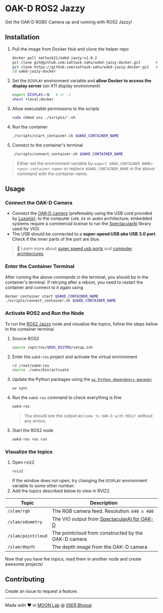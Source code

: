 # OAK-D ROS2 Jazzy

Get the OAK-D RGBD Camera up and running with ROS2 Jazzy!

## Installation

1. Pull the image from Docker Hub and clone the helper repo
    ```bash
    docker pull sattwik21/oakd-jazzy:v1.0.2
    git clone git@github.com:sattwik-sahu/oakd-jazzy-docker.git       # Git clone using SSH
    git clone https://github.com/sattwik-sahu/oakd-jazzy-docker.git   # Git clone using HTTPS
    cd oakd-jazzy-docker
    ```
2. Set the `DISPLAY` environment variable and **allow Docker to access the display server** (on X11 display environment)
    ```bash
    export DISPLAY=:0   # or :1
    xhost +local:docker
    ```
3. Allow executable permissions to the scripts
    ```bash
    sudo chmod u+x ./scripts/*.sh
    ```
4. Run the container
    ```bash
    ./scripts/start_container.sh $OAKD_CONTAINER_NAME
    ```
5. Connect to the container's terminal
    ```bash
    ./scripts/connect_container.sh $OAKD_CONTAINER_NAME
    ```

> Either set the environment variable by `export OAKD_CONTAINER_NAME=<your-container-name>` or replace `$OAKD_CONTAINER_NAME` in the above command with the container name.

## Usage

### Connect the OAK-D Camera

- Connect the [OAK-D camera](https://shop.luxonis.com/products/oak-d?srsltid=AfmBOoqHXc1_1GaBGmXg64BifbYKK67BzZnEAHjXfYNZaTucdE2CGG0M) (prefereably using the USB cord provided by [Luxonis](https://www.luxonis.com/)), to the computer (`x86_64` or `amd64` architecture; embedded systems require a commercial license to run the [SpectacularAI](https://www.spectacularai.com/) library used for VIO).
- The USB should be connected to a **super-speed USB _aka_ USB 3.0 port**. Check if the inner parts of the port are *blue*.

> :pencil: Learn more about [super speed usb ports](https://www.techtarget.com/searchwindowsserver/definition/USB-30-SuperSpeed-USB) and [computer architectures](https://en.wikipedia.org/wiki/Computer_architecture)

### Enter the Container Terminal

After running the above commands in the terminal, you should be in the container's terminal. If retrying after a reboot, you need to restart the container and connect to it again using
```bash
docker container start $OAKD_CONTAINER_NAME
./scripts/connect_container.sh $OAKD_CONTAINER_NAME
```

### Activate ROS2 and Run the Node

To run the [ROS2 Jazzy](https://docs.ros.org/en/jazzy/index.html) node and visualize the topics, follow the steps below in the container terminal.

1. Source ROS2
    ```bash
    source /opt/ros/$ROS_DISTRO/setup.zsh
    ```
2. Enter the `oakd-ros` project and activate the virtual environment
    ```bash
    cd /root/oakd-ros
    source ./venv/bin/activate
    ```
3. Update the Python packages using the [`uv Python dependency manager`](https://docs.astral.sh/uv/)
    ```bash
    uv sync
    ```
4. Run the `oakd-ros` command to check everything is fine
    ```bash
    oakd-ros
    ```
    > You should see the output `Welcome to OAK-D with ROS2!` without any errors.
5. Start the ROS2 node
    ```bash
    oakd-ros ros run
    ```

### Visualize the topics

1. Open rviz2
    ```bash
    rviz2
    ```
    If the window does not open, try changing the `DISPLAY` environment variable to some other number.
2. Add the topics described below to view in RVIZ2.

| Topic | Description |
| ----- | ----------- |
| `/slam/rgb` | The RGB camera feed. Resolution: `640 x 400` |
| `/slam/odometry` | The VIO output from [SpectacularAI for OAK-D](https://spectacularai.github.io/docs/sdk/wrappers/oak.html) |
| `/slam/pointcloud` | The pointcloud from constructed by the OAK-D camera |
| `/slam/depth` | The depth image from the OAK-D camera |

Now that you have the topics, read them in another node and create awesome projects!

## Contributing

Create an issue to request a feature.

---

Made with :heart: in [MOON Lab](https://moonlab.iiserb.ac.in) @ [IISER Bhopal](https://iiserb.ac.in).


